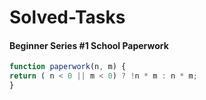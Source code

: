 # Solved-Tasks
#### Beginner Series #1 School Paperwork
````javascript
function paperwork(n, m) {
return ( n < 0 || m < 0) ? !n * m : n * m;
}

````


